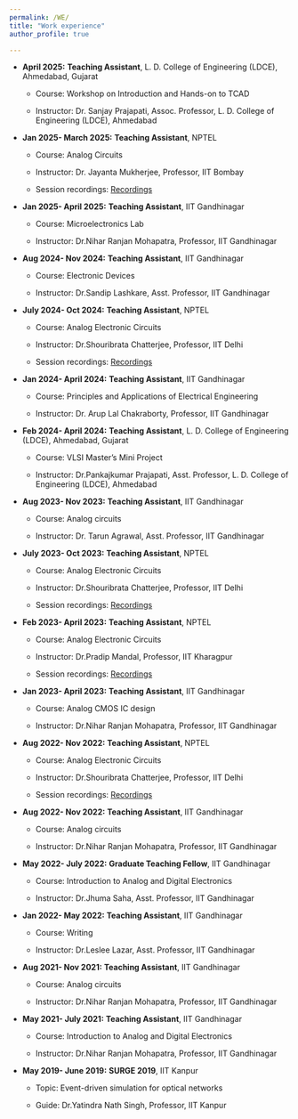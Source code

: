 ```yaml
---
permalink: /WE/
title: "Work experience"
author_profile: true

---
```

* **April 2025:** **Teaching Assistant**, L. D. College of Engineering 
(LDCE), Ahmedabad, Gujarat
 
  * Course: Workshop on Introduction and Hands-on to TCAD

  * Instructor: Dr. Sanjay Prajapati, Assoc. Professor, L. D. College of Engineering 
(LDCE), Ahmedabad
* **Jan 2025-
March 2025:** **Teaching Assistant**, NPTEL
 
  * Course: Analog Circuits

  * Instructor: Dr. Jayanta Mukherjee, Professor, IIT Bombay 

  * Session recordings: [Recordings](https://www.youtube.com/watch?v=uzoHh_E27fc&list=PLzIVCkaL4WKMot7o1yshOjXhrugB-3pFo)

* **Jan 2025-
April 2025:** **Teaching Assistant**, IIT Gandhinagar
 
  * Course: Microelectronics Lab
    
  * Instructor: Dr.Nihar Ranjan Mohapatra, Professor, IIT Gandhinagar
* **Aug 2024-
Nov 2024:** **Teaching Assistant**, IIT Gandhinagar
 
  * Course: Electronic Devices

  * Instructor: Dr.Sandip Lashkare, Asst. Professor, IIT Gandhinagar

* **July 2024-
Oct 2024:** **Teaching Assistant**, NPTEL
 
  * Course: Analog Electronic Circuits

  * Instructor: Dr.Shouribrata Chatterjee, Professor, IIT Delhi

  * Session recordings: [Recordings](https://www.youtube.com/watch?v=iZrnPvqmg9s&list=PLzIVCkaL4WKMwUbsF5My4sI8JGSj5bVre)

* **Jan 2024-
April 2024:** **Teaching Assistant**, IIT Gandhinagar
 
  * Course: Principles and Applications of Electrical Engineering
    
  * Instructor: Dr. Arup Lal Chakraborty, Professor, IIT Gandhinagar
    
* **Feb 2024-
April 2024:** **Teaching Assistant**, L. D. College of Engineering 
(LDCE), Ahmedabad, Gujarat
 
  * Course: VLSI Master’s Mini Project

  * Instructor: Dr.Pankajkumar Prajapati, Asst. Professor, L. D. College of Engineering 
(LDCE), Ahmedabad

* **Aug 2023-
Nov 2023:** **Teaching Assistant**, IIT Gandhinagar
 
  * Course: Analog circuits

  * Instructor: Dr. Tarun Agrawal, Asst. Professor, IIT Gandhinagar

* **July 2023-
Oct 2023:** **Teaching Assistant**, NPTEL
 
  * Course: Analog Electronic Circuits

  * Instructor: Dr.Shouribrata Chatterjee, Professor, IIT Delhi

  * Session recordings: [Recordings](https://www.youtube.com/watch?v=3aGLH3T8_gY&list=PLzIVCkaL4WKPlEvcC9wSuiJyDiotMnOBa)
    
* **Feb 2023-
April 2023:** **Teaching Assistant**, NPTEL
 
  * Course: Analog Electronic Circuits

  * Instructor: Dr.Pradip Mandal, Professor, IIT Kharagpur

  * Session recordings: [Recordings](https://www.youtube.com/watch?v=28AHd5FvBYo&list=PLzIVCkaL4WKNTcNYvcvMQOkFBmcastLQI)

* **Jan 2023-
April 2023:** **Teaching Assistant**, IIT Gandhinagar
 
  * Course: Analog CMOS IC design

  * Instructor: Dr.Nihar Ranjan Mohapatra, Professor, IIT Gandhinagar
  
* **Aug 2022-
Nov 2022:** **Teaching Assistant**, NPTEL
 
  * Course: Analog Electronic Circuits

  * Instructor: Dr.Shouribrata Chatterjee, Professor, IIT Delhi

  * Session recordings: [Recordings](https://www.youtube.com/watch?v=wT4zbfe7kII&list=PLzIVCkaL4WKMfzRhvoF5jxeLJjba56qD2)

* **Aug 2022-
Nov 2022:** **Teaching Assistant**, IIT Gandhinagar
 
  * Course: Analog circuits

  * Instructor: Dr.Nihar Ranjan Mohapatra, Professor, IIT Gandhinagar

* **May 2022-
July 2022:** **Graduate Teaching Fellow**, IIT Gandhinagar

  * Course: Introduction to Analog and Digital Electronics

  * Instructor: Dr.Jhuma Saha, Asst. Professor, IIT Gandhinagar

* **Jan 2022-
May 2022:** **Teaching Assistant**, IIT Gandhinagar

  * Course: Writing

  * Instructor: Dr.Leslee Lazar, Asst. Professor, IIT Gandhinagar

* **Aug 2021-
Nov 2021:** **Teaching Assistant**, IIT Gandhinagar
 
  * Course: Analog circuits

  * Instructor: Dr.Nihar Ranjan Mohapatra, Professor, IIT Gandhinagar

* **May 2021-
July 2021:** **Teaching Assistant**, IIT Gandhinagar

  * Course: Introduction to Analog and Digital Electronics

  * Instructor: Dr.Nihar Ranjan Mohapatra, Professor, IIT Gandhinagar

* **May 2019-
June 2019:** **SURGE 2019**, IIT Kanpur

  * Topic: Event-driven simulation for optical networks

  * Guide: Dr.Yatindra Nath Singh, Professor, IIT Kanpur


